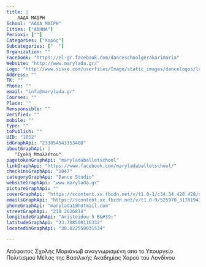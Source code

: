 ```yaml
---
title: |
    ΛΑΔΑ ΜΑΙΡΗ
School: "ΛΑΔΑ ΜΑΙΡΗ"
Cities: ["ΑΘΗΝΑ"]
Perioxi: [""]
Categories: ["Χορός"]
Subcategories: ["  "]
Organization: ""
Facebook: "https://el-gr.facebook.com/danceschoolgerakarimaria"
Website: "http://www.marylada.gr/"
Logo: "http://www.sisxe.com/userfiles/Image/static_images/dancelogos/logo-mary.jpg"
Address: ""
TK: ""
Phone: ""
email: "info@marylada.gr"
Courses: ""
Place: ""
Rensponsible: ""
Verified: ""
mobile: ""
type: ""
toPublish: ""
UID: "1852"
idGraphApi: "233854543353408"
aboutGraphApi: | 
   "Σχολή Μπαλλέτου"
pagetokenGraphApi: "maryladaballetschool"
linkGraphApi: "https://www.facebook.com/maryladaballetschool/"
checkinsGraphApi: "1047"
categoryGraphApi: "Dance Studio"
websiteGraphApi: "www.marylada.gr"
pictureGraphApi: ""
coverGraphApi: "https://scontent.xx.fbcdn.net/v/t1.0-1/c34.34.428.428/s50x50/393401_233854793353383_656287435_n.jpg?oh=31780fc4a2fb4759898c598afab0d4e9&amp;oe=5B37342E"
emailsGraphApi: "https://scontent.xx.fbcdn.net/v/t1.0-9/525970_317019438370251_545904078_n.jpg?oh=f263cfdafdda98745b925e40b932c006&amp;oe=5B026911"
phoneGraphApi: "marylada1@hotmail.com"
streetGraphApi: "210 2626814"
longitudeGraphApi: "Aristeidou 5 B&#39;"
latitudeGraphApi: "23.708500116332"
locatedinGraphApi: "38.022558031534"

---
```


Απόφοιτος Σχολής Μοριάνωβ αναγνωρισμένη απο το Υπουργείο Πολιτισμού Μέλος της Βασιλικής Ακαδημίας Χορού του Λονδίνου

